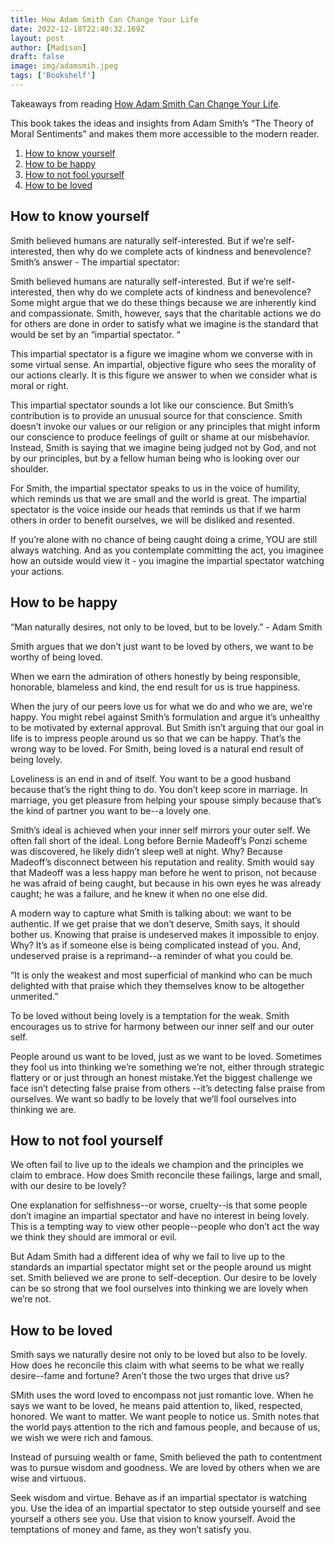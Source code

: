 ```yaml
---
title: How Adam Smith Can Change Your Life
date: 2022-12-18T22:40:32.169Z
layout: post
author: [Madison]
draft: false
image: img/adamsmih.jpeg
tags: ['Bookshelf']
---
```


Takeaways from reading [How Adam Smith Can Change Your Life](https://amzn.to/3PBZTZS).

This book takes the ideas and insights from Adam Smith’s “The Theory of Moral Sentiments” and makes them more accessible to the modern reader.

1. [How to know yourself](#know-yourself)
2. [How to be happy](#happy)
3. [How to not fool yourself](#fool)
4. [How to be loved](#loved)

## How to know yourself <a name="know-yourself"></a>

Smith believed humans are naturally self-interested. But if we’re self-interested, then why do we complete acts of kindness and benevolence? Smith’s answer - The impartial spectator:

Smith believed humans are naturally self-interested. But if we’re self-interested, then why do we complete acts of kindness and benevolence? Some might argue that we do these things because we are inherently kind and compassionate. Smith, however, says that the charitable actions we do for others are done in order to satisfy what we imagine is the standard that would be set by an “impartial spectator. “

This impartial spectator is a figure we imagine whom we converse with in some virtual sense. An impartial, objective figure who sees the morality of our actions clearly. It is this figure we answer to when we consider what is moral or right.

This impartial spectator sounds a lot like our conscience. But Smith’s contribution is to provide an unusual source for that conscience. Smith doesn’t invoke our values or our religion or any principles that might inform our conscience to produce feelings of guilt or shame at our misbehavior. Instead, Smith is saying that we imagine being judged not by God, and not by our principles, but by a fellow human being who is looking over our shoulder.

For Smith, the impartial spectator speaks to us in the voice of humility, which reminds us that we are small and the world is great. The impartial spectator is the voice inside our heads that reminds us that if we harm others in order to benefit ourselves, we will be disliked and resented.

If you’re alone with no chance of being caught doing a crime, YOU are still always watching. And as you contemplate committing the act, you imaginee how an outside would view it - you imagine the impartial spectator watching your actions.

## How to be happy <a name="happy"></a>

“Man naturally desires, not only to be loved, but to be lovely.” - Adam Smith

Smith argues that we don’t just want to be loved by others, we want to be worthy of being loved.

When we earn the admiration of others honestly by being responsible, honorable, blameless and kind, the end result for us is true happiness.

When the jury of our peers love us for what we do and who we are, we’re happy. You might rebel against Smith’s formulation and argue it’s unhealthy to be motivated by external approval. But Smith isn’t arguing that our goal in life is to impress people around us so that we can be happy. That’s the wrong way to be loved. For Smith, being loved is a natural end result of being lovely.

Loveliness is an end in and of itself. You want to be a good husband because that’s the right thing to do. You don’t keep score in marriage. In marriage, you get pleasure from helping your spouse simply because that’s the kind of partner you want to be--a lovely one.

Smith’s ideal is achieved when your inner self mirrors your outer self. We often fall short of the ideal. Long before Bernie Madeoff’s Ponzi scheme was discovered, he likely didn’t sleep well at night. Why? Because Madeoff’s disconnect between his reputation and reality. Smith would say that Madeoff was a less happy man before he went to prison, not because he was afraid of being caught, but because in his own eyes he was already caught; he was a failure, and he knew it when no one else did.

A modern way to capture what Smith is talking about: we want to be authentic. If we get praise that we don’t deserve, Smith says, it should bother us. Knowing that praise is undeserved makes it impossible to enjoy. Why? It’s as if someone else is being complicated instead of you. And, undeserved praise is a reprimand--a reminder of what you could be.

“It is only the weakest and most superficial of mankind who can be much delighted with that praise which they themselves know to be altogether unmerited.”

To be loved without being lovely is a temptation for the weak. Smith encourages us to strive for harmony between our inner self and our outer self.

People around us want to be loved, just as we want to be loved. Sometimes they fool us into thinking we’re something we’re not, either through strategic flattery or or just through an honest mistake.Yet the biggest challenge we face isn’t detecting false praise from others --it’s detecting false praise from ourselves. We want so badly to be lovely that we’ll fool ourselves into thinking we are.

## How to not fool yourself <a name="fool"></a>

We often fail to live up to the ideals we champion and the principles we claim to embrace. How does Smith reconcile these failings, large and small, with our desire to be lovely?

One explanation for selfishness--or worse, cruelty--is that some people don’t imagine an impartial spectator and have no interest in being lovely. This is a tempting way to view other people--people who don’t act the way we think they should are immoral or evil.

But Adam Smith had a different idea of why we fail to live up to the standards an impartial spectator might set or the people around us might set. Smith believed we are prone to self-deception. Our desire to be lovely can be so strong that we fool ourselves into thinking we are lovely when we’re not.

## How to be loved <a name="loved"></a>

Smith says we naturally desire not only to be loved but also to be lovely. How does he reconcile this claim with what seems to be what we really desire--fame and fortune? Aren’t those the two urges that drive us?

SMith uses the word loved to encompass not just romantic love. When he says we want to be loved, he means paid attention to, liked, respected, honored. We want to matter. We want people to notice us. Smith notes that the world pays attention to the rich and famous people, and because of us, we wish we were rich and famous.

Instead of pursuing wealth or fame, Smith believed the path to contentment was to pursue wisdom and goodness. We are loved by others when we are wise and virtuous.

Seek wisdom and virtue. Behave as if an impartial spectator is watching you. Use the idea of an impartial spectator to step outside yourself and see yourself a others see you. Use that vision to know yourself. Avoid the temptations of money and fame, as they won’t satisfy you.
